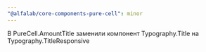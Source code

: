 ```yaml
---
"@alfalab/core-components-pure-cell": minor
---
```


В PureCell.AmountTitle заменили компонент Typography.Title на Typography.TitleResponsive
